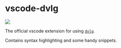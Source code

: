 # vscode-dvlg

![](dvlg.png)

The official vscode extension for using [`dvlg`](https://github.com/underthreaded/dvlg).

Contains syntax highlighting and some handy snippets.